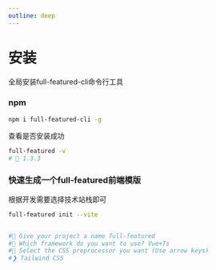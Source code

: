 ```yaml
---
outline: deep
---
```


# 安装

全局安装full-featured-cli命令行工具

### npm

```sh
npm i full-featured-cli -g
```

查看是否安装成功

```sh
full-featured -v
# 🌈 1.3.3
```

### 快速生成一个full-featured前端模版

根据开发需要选择技术站栈即可

```sh
full-featured init --vite


#🌈 Give your project a name full-featured
#🌈 Which framework do you want to use? Vue+Ts
#🌈 Select the CSS preprocessor you want (Use arrow keys)
#❯ Tailwind CSS
```
